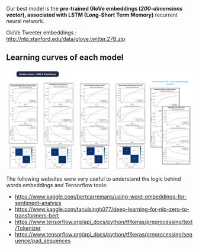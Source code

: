 Our best model is the **pre-trained GloVe embeddings (*200-dimensions vector*), associated with LSTM (Long-Short Term Memory)** recurrent neural network.

GloVe Tweeter embeddings : http://nlp.stanford.edu/data/glove.twitter.27B.zip

## Learning curves of each model

<img src='/pictures\advanced_models_embeddings_RNNs.png'>

The following websites were very useful to understand the logic behind words embeddings and Tensorflow tools:
- https://www.kaggle.com/bertcarremans/using-word-embeddings-for-sentiment-analysis
- https://www.kaggle.com/tanulsingh077/deep-learning-for-nlp-zero-to-transformers-bert
- https://www.tensorflow.org/api_docs/python/tf/keras/preprocessing/text/Tokenizer
- https://www.tensorflow.org/api_docs/python/tf/keras/preprocessing/sequence/pad_sequences